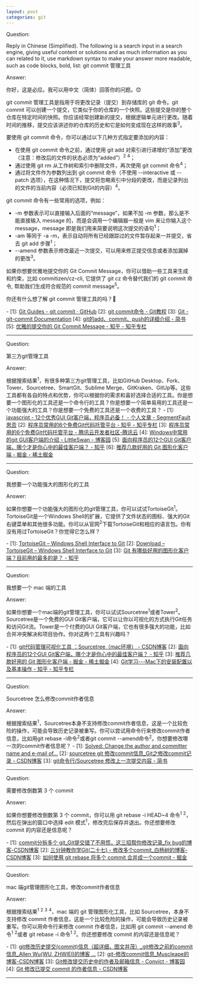 ```yaml
---
layout: post
categories: git
---
```

Question:

Reply in Chinese (Simplified).
The following is a search input in a search engine, giving useful content or solutions and as much information as you can related to it, use markdown syntax to make your answer more readable, such as code blocks, bold, list:
git commit 管理工具

Answer:

你好，这是必应。我可以用中文（简体）回答你的问题。😊

git commit 管理工具是指用于将更改记录（提交）到存储库的 git 命令。git commit 可以创建一个提交，它类似于你的仓库的一个快照。这些提交是你的整个仓库在特定时间的快照。你应该经常创建新的提交，根据逻辑单元进行更改。随着时间的推移，提交应该讲述你的仓库的历史和它是如何变成现在这样的故事<sup>3</sup>。

要使用 git commit 命令，你可以通过以下几种方式指定要添加的内容：

- 在使用 git commit 命令之前，通过使用 git add 对索引进行递增的“添加”更改（注意：修改后的文件的状态必须为“added”）<sup>2</sup> <sup>4</sup>；
- 通过使用 git rm 从工作树和索引中删除文件，再次使用 git commit 命令<sup>4</sup>；
- 通过将文件作为参数列出到 git commit 命令（不使用 --interactive 或 --patch 选项），在这种情况下，提交将忽略索引中分段的更改，而是记录列出的文件的当前内容（必须已知到Git的内容）<sup>4</sup>。

git commit 命令有一些常用的选项，例如：

- -m 参数表示可以直接输入后面的“message”，如果不加 -m 参数，那么是不能直接输入 message 的，而是会调用一个编辑器一般是 vim 来让你输入这个 message，message 即是我们用来简要说明这次提交的语句<sup>1</sup>；
- -am 等同于 -a -m，表示自动将所有已经跟踪过的文件暂存起来一并提交，省去 git add 步骤<sup>1</sup>；
- --amend 参数表示修改最近一次提交，可以用来修正提交信息或者添加漏掉的更改<sup>3</sup>。

如果你想要优雅地提交你的 Git Commit Message，你可以借助一些工具来生成和约束，比如 commitizen/cz-cli, 它提供了 git cz 命令替代我们的 git commit 命令, 帮助我们生成符合规范的 commit message<sup>5</sup>。

你还有什么想了解 git commit 管理工具的吗？🤔

\-
\[1]: [Git Guides - git commit · GitHub](https://github.com/git-guides/git-commit)
\[2]: [git commit命令 - Git教程](https://www.yiibai.com/git/git_commit.html)
\[3]: [Git - git-commit Documentation](https://git-scm.com/docs/git-commit)
\[4]: [git的add、commit、push的详细介绍 - 简书](https://www.jianshu.com/p/2e1d551b8261)
\[5]: [优雅的提交你的 Git Commit Message - 知乎 - 知乎专栏](https://zhuanlan.zhihu.com/p/34223150)

<hr/>

Question:

第三方git管理工具

Answer:

根据搜索结果<sup>1</sup>，有很多种第三方git管理工具，比如GitHub Desktop、Fork、Tower、Sourcetree、SmartGit、Sublime Merge、GitKraken、GitUp等。这些工具都有各自的特点和优势，你可以根据你的需求和喜好选择合适的工具。你是想要一个图形化的工具还是一个命令行的工具？你是想要一个简单易用的工具还是一个功能强大的工具？你是想要一个免费的工具还是一个收费的工具？
\-
\[1]: [javascript - 12个优秀GUI Git客户端，程序员必备！ - 个人文章 - SegmentFault 思否](https://segmentfault.com/a/1190000022736553)
\[2]: [程序员常用的6个免费Git代码托管平台 - 知乎 - 知乎专栏](https://zhuanlan.zhihu.com/p/165373413)
\[3]: [程序员常用的6个免费Git代码托管平台 - 腾讯云开发者社区-腾讯云](https://cloud.tencent.com/developer/article/1414120)
\[4]: [Windows中常用的git GUI客户端的介绍 - LittleSwan - 博客园](https://www.cnblogs.com/littleswan/p/11353666.html)
\[5]: [面向程序员的12个GUI Git客户端，哪个才是你心中的最佳客户端？ - 知乎](https://zhuanlan.zhihu.com/p/144961175)
\[6]: [推荐几款好用的 Git 图形化客户端 - 掘金 - 稀土掘金](https://juejin.cn/post/7143527263240192031)

<hr/>

Question:

我想要一个功能强大的图形化的工具

Answer:

如果你想要一个功能强大的图形化的git管理工具，你可以试试TortoiseGit<sup>1</sup>。TortoiseGit是一个Windows Shell的扩展，它提供了文件状态的图标、强大的Git右键菜单和其他很多功能。你可以从官网<sup>2</sup>下载TortoiseGit和相应的语言包。你有没有用过TortoiseGit？你觉得它怎么样？

\-
\[1]: [TortoiseGit – Windows Shell Interface to Git](http://tortoisegit.org/)
\[2]: [Download – TortoiseGit – Windows Shell Interface to Git](https://tortoisegit.org/download/)
\[3]: [Git 有哪些好用的图形化客户端？目前用的最多的是？ - 知乎](https://www.zhihu.com/question/22932048)

<hr/>

Question:

我想要一个 mac 端的工具

Answer:

如果你想要一个mac端的git管理工具，你可以试试Sourcetree<sup>1</sup>或者Tower<sup>2</sup>。Sourcetree是一个免费的GUI Git客户端，它可以让你以可视化的方式执行Git任务和访问Git流。Tower是一个付费的GUI Git客户端，它也有很多强大的功能，比如合并冲突解决和项目协作。你对这两个工具有兴趣吗？

\-
\[1]: [git代码管理可视化工具 ：Sourcetree（mac环境） - CSDN博客](https://blog.csdn.net/weixin_45906417/article/details/124968613)
\[2]: [面向程序员的12个GUI Git客户端，哪个才是你心中的最佳客户端？ - 知乎](https://zhuanlan.zhihu.com/p/144961175)
\[3]: [推荐几款好用的 Git 图形化客户端 - 掘金 - 稀土掘金](https://juejin.cn/post/7143527263240192031)
\[4]: [Git学习---Mac下的安装配置以及基本操作 - 知乎 - 知乎专栏](https://zhuanlan.zhihu.com/p/369248421)

<hr/>

Question:

Sourcetree 怎么修改commit作者信息

Answer:

根据搜索结果<sup>1</sup>，Sourcetree本身不支持修改commit作者信息，这是一个比较危险的操作，可能会导致历史记录被重写。你可以尝试用命令行来修改commit作者信息，比如用git rebase -i命令<sup>2</sup>或者git commit --amend命令<sup>2</sup>。你想要修改哪一次的commit作者信息呢？
\-
\[1]: [Solved: Change the author and committer name and e-mail of...](https://community.atlassian.com/t5/Sourcetree-questions/Change-the-author-and-committer-name-and-e-mail-of-multiple/qaq-p/807008)
\[2]: [sourcetree git 修改commit信息_Git之修改commit记录 - CSDN博客](https://blog.csdn.net/weixin_30631909/article/details/113626035)
\[3]: [git命令行/Sourcetree 修改上一次提交内容 - 简书](https://www.jianshu.com/p/8a5be2d8396a)

<hr/>

Question:

需要修改倒数第 3 个 commit

Answer:

如果你想要修改倒数第 3 个 commit，你可以用 git rebase -i HEAD~4 命令<sup>1</sup> <sup>2</sup>，然后在弹出的窗口中选择 edit 模式<sup>1</sup>，修改完后保存并退出。你还想要修改 commit 的内容还是信息呢？

\-
\[1]: [commit分拆多个 git_Git提交错了不用慌，这三招帮你修改记录_fix bug的博客-CSDN博客](https://blog.csdn.net/weixin_42522817/article/details/112207292)
\[2]: [三分钟教你学Git(二十七) - 修改多个commit_白杨树的博客-CSDN博客](https://blog.csdn.net/hongchangfirst/article/details/111056451)
\[3]: [如何使用 git rebase 将多个 commit 合并成一个commit - 掘金](https://juejin.cn/post/7050705771218075684)

<hr/>

Question:

mac 端git管理图形化工具，修改commit作者信息

Answer:

根据搜索结果<sup>1</sup> <sup>2</sup> <sup>3</sup> <sup>4</sup>，mac 端的 git 管理图形化工具，比如 Sourcetree，本身不支持修改 commit 作者信息，这是一个比较危险的操作，可能会导致历史记录被重写。你可以用命令行来修改 commit 作者信息，比如用 git commit --amend 命令<sup>1</sup> <sup>2</sup>或者 git rebase -i 命令<sup>1</sup> <sup>2</sup>。你还想要修改 commit 的内容还是信息呢？

\-
\[1]: [git修改历史提交(commit)信息（超详细，图文并茂）_git修改之前的commit信息_Allen Wu(WU, ZHWIEI)的博客 ...](https://blog.csdn.net/qq_17011423/article/details/104648075)
\[2]: [git-修改commit信息_Muscleape的博客-CSDN博客](https://blog.csdn.net/Muscleape/article/details/105637401)
\[3]: [Git修改提交历史中的作者及邮箱信息 - Convict - 博客园](https://www.cnblogs.com/convict/p/14897726.html)
\[4]: [Git 修改已提交 commit 的作者信息 - CSDN博客](https://blog.csdn.net/appandroid/article/details/102506890)

<hr/>

